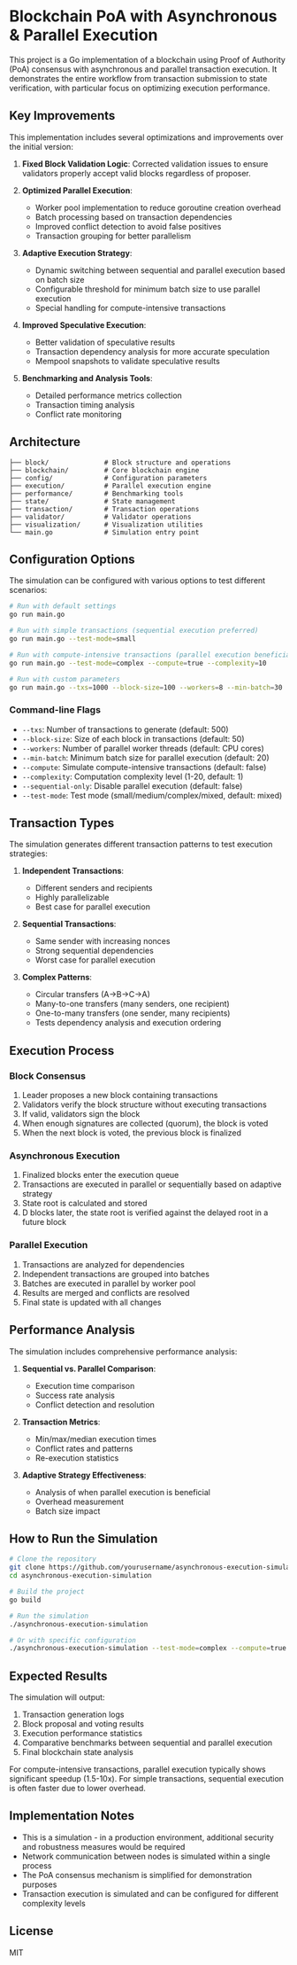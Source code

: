 # Blockchain PoA with Asynchronous & Parallel Execution

This project is a Go implementation of a blockchain using Proof of Authority (PoA) consensus with asynchronous and parallel transaction execution. It demonstrates the entire workflow from transaction submission to state verification, with particular focus on optimizing execution performance.

## Key Improvements

This implementation includes several optimizations and improvements over the initial version:

1. **Fixed Block Validation Logic**: Corrected validation issues to ensure validators properly accept valid blocks regardless of proposer.

2. **Optimized Parallel Execution**:
   - Worker pool implementation to reduce goroutine creation overhead
   - Batch processing based on transaction dependencies
   - Improved conflict detection to avoid false positives
   - Transaction grouping for better parallelism

3. **Adaptive Execution Strategy**:
   - Dynamic switching between sequential and parallel execution based on batch size
   - Configurable threshold for minimum batch size to use parallel execution
   - Special handling for compute-intensive transactions

4. **Improved Speculative Execution**:
   - Better validation of speculative results
   - Transaction dependency analysis for more accurate speculation
   - Mempool snapshots to validate speculative results

5. **Benchmarking and Analysis Tools**:
   - Detailed performance metrics collection
   - Transaction timing analysis
   - Conflict rate monitoring

## Architecture

```
├── block/              # Block structure and operations
├── blockchain/         # Core blockchain engine
├── config/             # Configuration parameters
├── execution/          # Parallel execution engine
├── performance/        # Benchmarking tools
├── state/              # State management
├── transaction/        # Transaction operations
├── validator/          # Validator operations
├── visualization/      # Visualization utilities
└── main.go             # Simulation entry point
```

## Configuration Options

The simulation can be configured with various options to test different scenarios:

```bash
# Run with default settings
go run main.go

# Run with simple transactions (sequential execution preferred)
go run main.go --test-mode=small

# Run with compute-intensive transactions (parallel execution beneficial)
go run main.go --test-mode=complex --compute=true --complexity=10

# Run with custom parameters
go run main.go --txs=1000 --block-size=100 --workers=8 --min-batch=30
```

### Command-line Flags

- `--txs`: Number of transactions to generate (default: 500)
- `--block-size`: Size of each block in transactions (default: 50)
- `--workers`: Number of parallel worker threads (default: CPU cores)
- `--min-batch`: Minimum batch size for parallel execution (default: 20)
- `--compute`: Simulate compute-intensive transactions (default: false)
- `--complexity`: Computation complexity level (1-20, default: 1)
- `--sequential-only`: Disable parallel execution (default: false)
- `--test-mode`: Test mode (small/medium/complex/mixed, default: mixed)

## Transaction Types

The simulation generates different transaction patterns to test execution strategies:

1. **Independent Transactions**:
   - Different senders and recipients
   - Highly parallelizable
   - Best case for parallel execution

2. **Sequential Transactions**:
   - Same sender with increasing nonces
   - Strong sequential dependencies
   - Worst case for parallel execution

3. **Complex Patterns**:
   - Circular transfers (A→B→C→A)
   - Many-to-one transfers (many senders, one recipient)
   - One-to-many transfers (one sender, many recipients)
   - Tests dependency analysis and execution ordering

## Execution Process

### Block Consensus

1. Leader proposes a new block containing transactions
2. Validators verify the block structure without executing transactions
3. If valid, validators sign the block
4. When enough signatures are collected (quorum), the block is voted
5. When the next block is voted, the previous block is finalized

### Asynchronous Execution

1. Finalized blocks enter the execution queue
2. Transactions are executed in parallel or sequentially based on adaptive strategy
3. State root is calculated and stored
4. D blocks later, the state root is verified against the delayed root in a future block

### Parallel Execution

1. Transactions are analyzed for dependencies
2. Independent transactions are grouped into batches
3. Batches are executed in parallel by worker pool
4. Results are merged and conflicts are resolved
5. Final state is updated with all changes

## Performance Analysis

The simulation includes comprehensive performance analysis:

1. **Sequential vs. Parallel Comparison**:
   - Execution time comparison
   - Success rate analysis
   - Conflict detection and resolution

2. **Transaction Metrics**:
   - Min/max/median execution times
   - Conflict rates and patterns
   - Re-execution statistics

3. **Adaptive Strategy Effectiveness**:
   - Analysis of when parallel execution is beneficial
   - Overhead measurement
   - Batch size impact

## How to Run the Simulation

```bash
# Clone the repository
git clone https://github.com/yourusername/asynchronous-execution-simulation.git
cd asynchronous-execution-simulation

# Build the project
go build

# Run the simulation
./asynchronous-execution-simulation

# Or with specific configuration
./asynchronous-execution-simulation --test-mode=complex --compute=true --complexity=15 --workers=8
```

## Expected Results

The simulation will output:

1. Transaction generation logs
2. Block proposal and voting results
3. Execution performance statistics
4. Comparative benchmarks between sequential and parallel execution
5. Final blockchain state analysis

For compute-intensive transactions, parallel execution typically shows significant speedup (1.5-10x). For simple transactions, sequential execution is often faster due to lower overhead.

## Implementation Notes

- This is a simulation - in a production environment, additional security and robustness measures would be required
- Network communication between nodes is simulated within a single process
- The PoA consensus mechanism is simplified for demonstration purposes
- Transaction execution is simulated and can be configured for different complexity levels

## License

MIT
